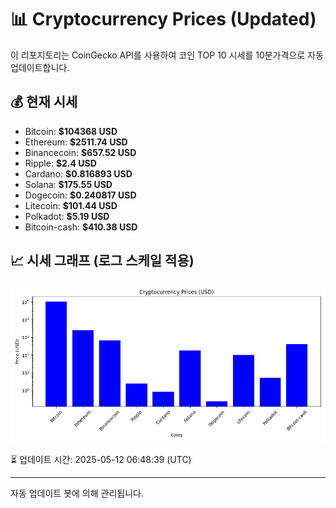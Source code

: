 
# 📊 Cryptocurrency Prices (Updated)

이 리포지토리는 CoinGecko API를 사용하여 코인 TOP 10 시세를 10분가격으로 자동 업데이트합니다.

## 💰 현재 시세
- Bitcoin: **$104368 USD**
- Ethereum: **$2511.74 USD**
- Binancecoin: **$657.52 USD**
- Ripple: **$2.4 USD**
- Cardano: **$0.816893 USD**
- Solana: **$175.55 USD**
- Dogecoin: **$0.240817 USD**
- Litecoin: **$101.44 USD**
- Polkadot: **$5.19 USD**
- Bitcoin-cash: **$410.38 USD**

## 📈 시세 그래프 (로그 스케일 적용)
![Crypto Prices](crypto_prices.png)

⏳ 업데이트 시간: 2025-05-12 06:48:39 (UTC)

---
자동 업데이트 봇에 의해 관리됩니다.

